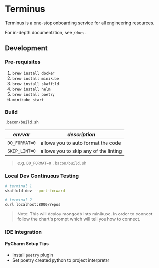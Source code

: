 # Terminus

Terminus is a one-stop onboarding service for all engineering resources.

For in-depth documentation, see `/docs`.

## Development

### Pre-requisites

1. `brew install docker`
2. `brew install minikube`
3. `brew install skaffold`
4. `brew install helm`
5. `brew install poetry`
6. `minikube start`

### Build

```bash
.bacon/build.sh
```

| *envvar*      | *description* |
| ------------- | ------------- |
| `DO_FORMAT=0` | allows you to auto format the code    |
| `SKIP_LINT=0` | allows you to skip any of the linting |

> e.g. `DO_FORMAT=0 .bacon/build.sh`

### Local Dev Continuous Testing

```bash
# terminal 1
skaffold dev --port-forward

# terminal 2
curl localhost:8000/repos
```

> Note: This will deploy mongodb into minikube.  In order to connect follow
> the chart's prompt which will tell you how to connect.

### IDE Integration

#### PyCharm Setup Tips

- Install `poetry` plugin
- Set poetry created python to project interpreter
